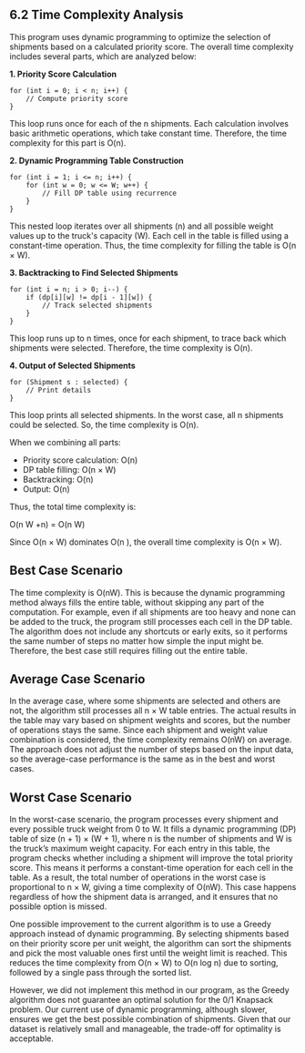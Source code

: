 ## 6.2 Time Complexity Analysis 

This program uses dynamic programming to optimize the selection of shipments based on a calculated priority score. The overall time complexity includes several parts, which are analyzed below:

**1. Priority Score Calculation**
```
for (int i = 0; i < n; i++) {
    // Compute priority score
}
```

This loop runs once for each of the n shipments. Each calculation involves basic arithmetic operations, which take constant time. Therefore, the time complexity for this part is O(n).

**2. Dynamic Programming Table Construction**
```
for (int i = 1; i <= n; i++) {
    for (int w = 0; w <= W; w++) {
        // Fill DP table using recurrence
    }
}
```
This nested loop iterates over all shipments (n) and all possible weight values up to the truck's capacity (W). Each cell in the table is filled using a constant-time operation. Thus, the time complexity for filling the table is O(n × W).

**3. Backtracking to Find Selected Shipments**
```
for (int i = n; i > 0; i--) {
    if (dp[i][w] != dp[i - 1][w]) {
        // Track selected shipments
    }
}
```
This loop runs up to n times, once for each shipment, to trace back which shipments were selected. Therefore, the time complexity is O(n).

**4. Output of Selected Shipments**
```
for (Shipment s : selected) {
    // Print details
}
```
This loop prints all selected shipments. In the worst case, all n shipments could be selected. So, the time complexity is O(n).

When we combining all parts:
- Priority score calculation: O(n)
- DP table filling: O(n × W)
- Backtracking: O(n)
- Output: O(n)

Thus, the total time complexity is:

O(n W +n) = O(n W)  

Since O(n × W) dominates O(n ), the overall time complexity is O(n × W).


## Best Case Scenario

The time complexity is O(nW). This is because the dynamic programming method always fills the entire table, without skipping any part of the computation. For example, even if all shipments are too heavy and none can be added to the truck, the program still processes each cell in the DP table. The algorithm does not include any shortcuts or early exits, so it performs the same number of steps no matter how simple the input might be. Therefore, the best case still requires filling out the entire table.

## Average Case Scenario

In the average case, where some shipments are selected and others are not, the algorithm still processes all n × W table entries. The actual results in the table may vary based on shipment weights and scores, but the number of operations stays the same. Since each shipment and weight value combination is considered, the time complexity remains O(nW) on average. The approach does not adjust the number of steps based on the input data, so the average-case performance is the same as in the best and worst cases.

## Worst Case Scenario

In the worst-case scenario, the program processes every shipment and every possible truck weight from 0 to W. It fills a dynamic programming (DP) table of size (n + 1) × (W + 1), where n is the number of shipments and W is the truck’s maximum weight capacity. For each entry in this table, the program checks whether including a shipment will improve the total priority score. This means it performs a constant-time operation for each cell in the table. As a result, the total number of operations in the worst case is proportional to n × W, giving a time complexity of O(nW). This case happens regardless of how the shipment data is arranged, and it ensures that no possible option is missed.

One possible improvement to the current algorithm is to use a Greedy approach instead of dynamic programming. By selecting shipments based on their priority score per unit weight, the algorithm can sort the shipments and pick the most valuable ones first until the weight limit is reached. This reduces the time complexity from O(n × W) to O(n log n) due to sorting, followed by a single pass through the sorted list. 

However, we did not implement this method in our program, as the Greedy algorithm does not guarantee an optimal solution for the 0/1 Knapsack problem. Our current use of dynamic programming, although slower, ensures we get the best possible combination of shipments. Given that our dataset is relatively small and manageable, the trade-off for optimality is acceptable.


